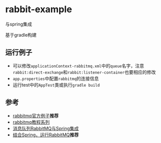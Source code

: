 #   rabbit-example

与spring集成

基于gradle构建

##  运行例子

*   可以修改`applicationContext-rabbitmq.xml`中的`queue`名字，注意`rabbit:direct-exchange`和`rabbit:listener-container`也要相应的修改
*   `app.properties`中配置`rabbitmq`的连接信息
*   运行test中的`AppTest`类或执行`gradle build`


## 参考

*   [rabbitmq官方例子](http://www.rabbitmq.com/tutorials/tutorial-one-java.html)**推荐**
*   [rabbitmq教程系列](http://blog.csdn.net/lmj623565791/article/details/37607165)
*   [消息队列RabbitMQ与Spring集成](http://blog.csdn.net/jacman/article/details/50261915)
*   [结合Spring，运行RabbitMQ](http://blog.csdn.net/u011439289/article/details/52447526)**推荐**